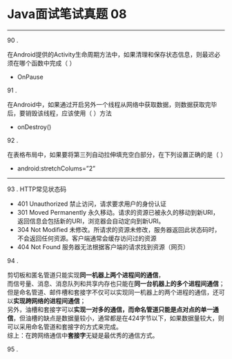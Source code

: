 # Java面试笔试真题 08
<hr>    
   
90 . 

在Android提供的Activity生命周期方法中，如果清理和保存状态信息，则最迟必须在哪个函数中完成（ ）  

* OnPause  

91 .   
  
在Android中，如果通过开启另外一个线程从网络中获取数据，则数据获取完毕后，要销毁该线程，应该使用（ ）方法   

* onDestroy()   

92 .  
   
在表格布局中，如果要将第三列自动拉伸填充空白部分，在下列设置正确的是（ ）   
  
* android:stretchColums=”2”   

---  
   
93 . HTTP常见状态码     
   
* 401 Unauthorized	禁止访问，请求要求用户的身份认证   
* 301 Moved Permanently 永久移动。请求的资源已被永久的移动到新URI，返回信息会包括新的URI，浏览器会自动定向到新URI。   
* 304 Not Modified 未修改。所请求的资源未修改，服务器返回此状态码时，不会返回任何资源。客户端通常会缓存访问过的资源  
* 404 Not Found 服务器无法根据客户端的请求找到资源（网页）   

94 .  
  
剪切板和匿名管道只能实现**同一机器上两个进程间的通信**，  
而信号量、消息、消息队列和共享内存也只能在**同一台机器上的多个进程间通信**；  
但是命名管道、邮件槽和套接字不仅可以实现同一机器上的两个进程的通信，还可以**实现跨网络的进程间通信**；  
另外，油槽和套接字可以**实现一对多的通信，而命名管道只能是点对点的单一通信**，但油槽的缺点是数据量较小，通常都是在424字节以下，如果数据量较大，则可以采用命名管道和套接字的方式来完成。  
综上：在跨网络通信中**套接字**无疑是最优秀的通信方式。   
   
95 .    
   
